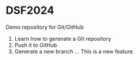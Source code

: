 # DSF2024
 Demo repository for Git/GitHub

1. Learn how to gerenate a Git repository 
2. Push it to GitHub
3. Generate a new branch 
...
This is a new feature.
